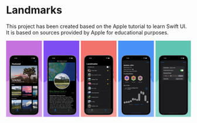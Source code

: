 # Landmarks

This project has been created based on the Apple tutorial to learn Swift UI. It is based on sources provided by Apple for educational purposes.

![image1](/screenshots/1.png)
